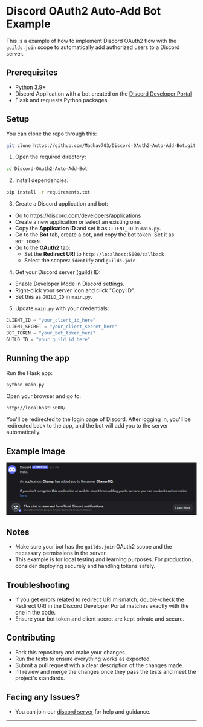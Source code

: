 # Discord OAuth2 Auto-Add Bot Example

This is a example of how to implement Discord OAuth2 flow with the `guilds.join` scope to automatically add authorized users to a Discord server.

## Prerequisites

- Python 3.9+
- Discord Application with a bot created on the [Discord Developer Portal](https://discord.com/developers/applications)
- Flask and requests Python packages

## Setup

You can clone the repo through this: 

```bash
git clone https://github.com/Madhav703/Discord-OAuth2-Auto-Add-Bot.git
```

1. Open the required directory:

```bash
cd Discord-OAuth2-Auto-Add-Bot
```


2. Install dependencies:

```bash
pip install -r requirements.txt
```

3. Create a Discord application and bot:

- Go to https://discord.com/developers/applications
- Create a new application or select an existing one.
- Copy the **Application ID** and set it as `CLIENT_ID` in `main.py`.
- Go to the **Bot** tab, create a bot, and copy the bot token. Set it as `BOT_TOKEN`.
- Go to the **OAuth2** tab:
  - Set the **Redirect URI** to `http://localhost:5000/callback`
  - Select the scopes: `identify` and `guilds.join`

4. Get your Discord server (guild) ID:

- Enable Developer Mode in Discord settings.
- Right-click your server icon and click "Copy ID".
- Set this as `GUILD_ID` in `main.py`.

5. Update `main.py` with your credentials:

```python
CLIENT_ID = "your_client_id_here"
CLIENT_SECRET = "your_client_secret_here"
BOT_TOKEN = "your_bot_token_here"
GUILD_ID = "your_guild_id_here"
```

## Running the app

Run the Flask app:

```bash
python main.py
```

Open your browser and go to:

```
http://localhost:5000/
```

You'll be redirected to the login page of Discord. After logging in, you'll be redirected back to the app, and the bot will add you to the server automatically.

## Example Image

![Example Image](/preview.png)

## Notes

- Make sure your bot has the `guilds.join` OAuth2 scope and the necessary permissions in the server.
- This example is for local testing and learning purposes. For production, consider deploying securely and handling tokens safely.

## Troubleshooting

- If you get errors related to redirect URI mismatch, double-check the Redirect URI in the Discord Developer Portal matches exactly with the one in the code.
- Ensure your bot token and client secret are kept private and secure.

## Contributing

- Fork this repository and make your changes.
- Run the tests to ensure everything works as expected.
- Submit a pull request with a clear description of the changes made.
- I'll review and merge the changes once they pass the tests and meet the project's standards.

## Facing any Issues?

- You can join our [discord server](https://discord.gg/tCceWJARFq) for help and guidance.



---
